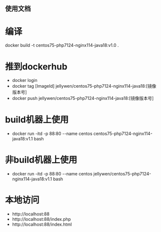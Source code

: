 ## 使用文档
# 编译
docker build -t centos75-php7124-nginx114-java18:v1.0 .

# 推到dockerhub
- docker login
- docker tag [ImageId] jellywen/centos75-php7124-nginx114-java18:[镜像版本号]
- docker push jellywen/centos75-php7124-nginx114-java18:[镜像版本号]

# build机器上使用
- docker run -itd -p 88:80 --name centos centos75-php7124-nginx114-java18:v1.1 bash

# 非build机器上使用
- docker run -itd -p 88:80 --name centos jellywen/centos75-php7124-nginx114-java18:v1.1 bash

# 本地访问
- http://localhost:88
- http://localhost:88/index.php
- http://localhost:88/index.html


